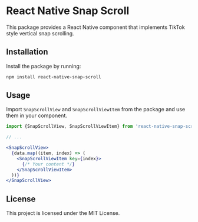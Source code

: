 # React Native Snap Scroll

This package provides a React Native component that implements TikTok style vertical snap scrolling.

## Installation

Install the package by running:

```sh
npm install react-native-snap-scroll
```

## Usage

Import `SnapScrollView` and `SnapScrollViewItem` from the package and use them in your component.

```jsx
import {SnapScrollView, SnapScrollViewItem} from 'react-native-snap-scroll';

// ...

<SnapScrollView>
  {data.map((item, index) => (
    <SnapScrollViewItem key={index}>
      {/* Your content */}
    </SnapScrollViewItem>
  ))}
</SnapScrollView>
```

## License

This project is licensed under the MIT License.
